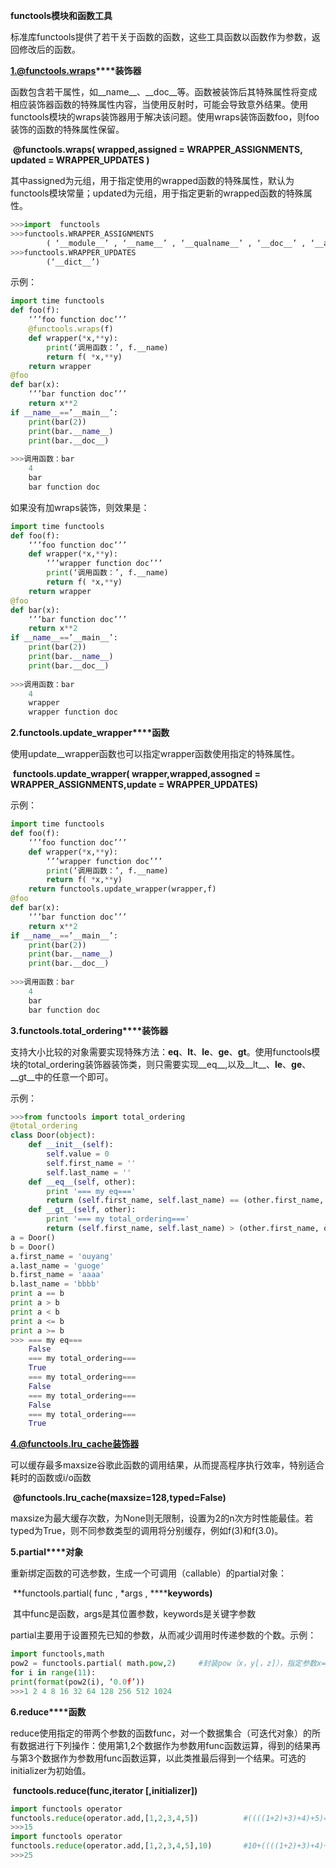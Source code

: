 **functools模块和函数工具**

标准库functools提供了若干关于函数的函数，这些工具函数以函数作为参数，返回修改后的函数。



**1.@functools.wraps****装饰器**

函数包含若干属性，如__name__、__doc__等。函数被装饰后其特殊属性将变成相应装饰器函数的特殊属性内容，当使用反射时，可能会导致意外结果。使用functools模块的wraps装饰器用于解决该问题。使用wraps装饰函数foo，则foo装饰的函数的特殊属性保留。

​	**@functools.wraps( wrapped,assigned = WRAPPER_ASSIGNMENTS, updated = WRAPPER_UPDATES )**

其中assigned为元组，用于指定使用的wrapped函数的特殊属性，默认为functools模块常量；updated为元组，用于指定更新的wrapped函数的特殊属性。

```python
>>>import  functools
>>>functools.WRAPPER_ASSIGNMENTS
		( ‘__module__’ , ‘__name__’ , ‘__qualname__’ , ‘__doc__’ , ‘__annotations__’)
>>>functools.WRAPPER_UPDATES
		(‘__dict__’)
```

示例：

```python
import time functools
def foo(f):
	‘’’foo function doc’’’
	@functools.wraps(f)
	def wrapper(*x,**y):
		print(‘调用函数：’, f.__name)
		return f( *x,**y)
	return wrapper
@foo
def bar(x):
	‘’’bar function doc’’’
	return x**2
if __name__==’__main__’:
	print(bar(2))
	print(bar.__name__)
	print(bar.__doc__)
    
>>>调用函数：bar
	4
	bar
	bar function doc
```

如果没有加wraps装饰，则效果是：

```python
import time functools
def foo(f):
	‘’’foo function doc’’’
	def wrapper(*x,**y):
		‘’’wrapper function doc’’’
		print(‘调用函数：’, f.__name)
		return f( *x,**y)
	return wrapper
@foo
def bar(x):
	‘’’bar function doc’’’
	return x**2
if __name__==’__main__’:
	print(bar(2))
	print(bar.__name__)
	print(bar.__doc__)
    
>>>调用函数：bar
	4
	wrapper
	wrapper function doc
```





**2.functools.update_wrapper****函数**

使用update__wrapper函数也可以指定wrapper函数使用指定的特殊属性。

​	**functools.update_wrapper( wrapper,wrapped,assogned = WRAPPER_ASSIGNMENTS,update = WRAPPER_UPDATES)**

示例：

```python
import time functools
def foo(f):
	‘’’foo function doc’’’
	def wrapper(*x,**y):
		‘’’wrapper function doc’’’
		print(‘调用函数：’, f.__name)
		return f( *x,**y)
	return functools.update_wrapper(wrapper,f)
@foo
def bar(x):
	‘’’bar function doc’’’
	return x**2
if __name__==’__main__’:
	print(bar(2))
	print(bar.__name__)
	print(bar.__doc__)
    
>>>调用函数：bar
	4
	bar
	bar function doc
```





**3.functools.total_ordering****装饰器**

​	支持大小比较的对象需要实现特殊方法：__eq__、__lt__、__le__、__ge__、__gt__。使用functools模块的total_ordering装饰器装饰类，则只需要实现__eq__,以及__lt__、__le__、__ge__、__gt__中的任意一个即可。

示例：

```python
>>>from functools import total_ordering
@total_ordering
class Door(object):
​    def __init__(self):
​        self.value = 0
​        self.first_name = ''
​        self.last_name = ''
​    def __eq__(self, other):
​        print '=== my eq==='
​        return (self.first_name, self.last_name) == (other.first_name, other.last_name)
​    def __gt__(self, other):
​        print '=== my total_ordering==='
​        return (self.first_name, self.last_name) > (other.first_name, other.last_name)
a = Door()
b = Door()
a.first_name = 'ouyang'
a.last_name = 'guoge'
b.first_name = 'aaaa'
b.last_name = 'bbbb'
print a == b
print a > b
print a < b
print a <= b
print a >= b
>>> === my eq===
​    False
​    === my total_ordering===
​    True
​    === my total_ordering===
​    False
​    === my total_ordering===
​    False
​    === my total_ordering===
​    True
```





**4.@functools.lru_cache装饰器**

​	可以缓存最多maxsize谷歌此函数的调用结果，从而提高程序执行效率，特别适合耗时的函数或i/o函数

​		**@functools.lru_cache(maxsize=128,typed=False)**

​	maxsize为最大缓存次数，为None则无限制，设置为2的n次方时性能最佳。若typed为True，则不同参数类型的调用将分别缓存，例如f(3)和f(3.0)。





**5.partial****对象**

​	重新绑定函数的可选参数，生成一个可调用（callable）的partial对象：

​		**functools.partial( func , *args , ******keywords)**

​	其中func是函数，args是其位置参数，keywords是关键字参数

​	partial主要用于设置预先已知的参数，从而减少调用时传递参数的个数。示例：

```python
import functools,math
pow2 = functools.partial( math.pow,2)     #封装pow（x，y[，z]），指定参数x=2
for i in range(11):
print(format(pow2(i), ‘0.0f’))
>>>1 2 4 8 16 32 64 128 256 512 1024
```

**6.reduce****函数**

reduce使用指定的带两个参数的函数func，对一个数据集合（可迭代对象）的所有数据进行下列操作：使用第1,2个数据作为参数用func函数运算，得到的结果再与第3个数据作为参数用func函数运算，以此类推最后得到一个结果。可选的initializer为初始值。

​		**functools.reduce(func,iterator [,initializer])**

```python
import functools operator
functools.reduce(operator.add,[1,2,3,4,5])    		#((((1+2)+3)+4)+5)=15
>>>15
import functools operator
functools.reduce(operator.add,[1,2,3,4,5],10)       #10+((((1+2)+3)+4)+5)=25
>>>25
```

 

 